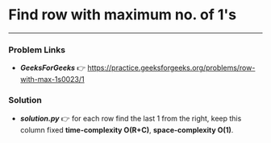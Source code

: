 # Find row with maximum no. of 1's

---

### Problem Links
- **_GeeksForGeeks_** :point_right: https://practice.geeksforgeeks.org/problems/row-with-max-1s0023/1

### Solution
- **_solution.py_** :point_right: for each row find the last 1 from the right, keep this column fixed  **time-complexity O(R+C)**, **space-complexity O(1)**.
